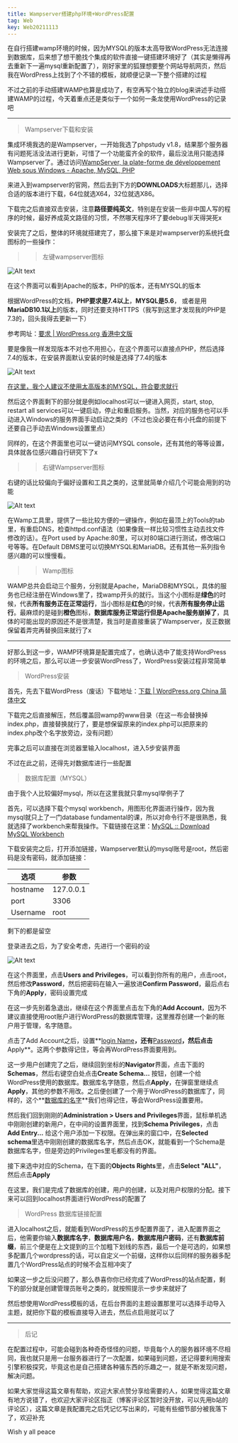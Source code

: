 ```yaml
---
title: Wampserver搭建php环境+WordPress配置
tag: Web
key: Web20211113
---
```


在自行搭建wamp环境的时候，因为MYSQL的版本太高导致WordPress无法连接到数据库，后来想了想干脆找个集成的软件直接一键搭建环境好了（其实是懒得再去重新下一遍mysql重新配置了），刚好家里的狐狸想要整个网站导航网页，然后我在WordPress上找到了个不错的模板，就顺便记录一下整个搭建的过程

不过之前的手动搭建WAMP也算是成功了，有空再写个独立的blog来讲述手动搭建WAMP的过程，今天着重点还是类似于一个如何一条龙使用WordPress的记录吧
<!--more-->

---

> Wampserver下载和安装

集成环境我选的是Wampserver，一开始我选了phpstudy v1.8，结果那个服务器有问题死活没法进行更新，可惜了一个功能蛮齐全的软件，最后没法用只能选择Wampserver了。通过访问[WampServer, la plate-forme de développement Web sous Windows - Apache, MySQL, PHP](https://www.wampserver.com/en/)

来进入到wampserver的官网，然后去到下方的**DOWNLOADS**大标题那儿，选择合适的版本进行下载，64位就选X64，32位就选X86。

下载完之后直接双击安装，注意**路径要纯英文**，特别是在安装一些非中国人写的程序的时候，最好养成英文路径的习惯，不然哪天程序坏了要debug半天得哭死x

安装完了之后，整体的环境就搭建完了，那么接下来是对wampserver的系统托盘图标的一些操作：

> > 左键wampserver图标

![Alt text](/assets/images/2021-11-13/1.png "wampserver界面")

在这个界面可以看到Apache的版本，PHP的版本，还有MYSQL的版本

根据WordPress的文档，**PHP要求是7.4以上**，**MYSQL是5.6**， 或者是用**MariaDB10.1以上**的版本，同时还要支持HTTPS（我写到这里才发现我的PHP是7.3的，回头我得去更新一下）

参考网址：[要求 | WordPress.org 香港中文版](https://zh-hk.wordpress.org/about/requirements/)

要是像我一样发现版本不对也不用担心，在这个界面可以直接点PHP，然后选择7.4的版本，在安装界面默认安装的时候是选择了7.4的版本

![Alt text](/assets/images/2021-11-13/2.png "PHP版本选择")

<u>在这里，我个人建议不使用太高版本的MYSQL，符合要求就行</u>

然后这个界面剩下的部分就是例如localhost可以一键进入网页，start, stop, restart all services可以一键启动，停止和重启服务。当然，对应的服务也可以手动进入Windows的服务界面手动启动之类的（不过也没必要在有小托盘的前提下还要自己手动去Windows设置里点）

同样的，在这个界面里也可以一键访问MYSQL console，还有其他的等等设置，具体就各位感兴趣自行研究下了x

> > 右键Wampserver图标

右键的话比较偏向于偏好设置和工具之类的，这里就简单介绍几个可能会用到的功能

![Alt text](/assets/images/2021-11-13/3.png "Wamp 工具")

在Wamp工具里，提供了一些比较方便的一键操作，例如在最顶上的Tools的tab里，有重启DNS，检查httpd.conf语法（如果像我一样比较习惯性主动去找文件修改的话）。在Port used by Apache:80里，可以对80端口进行测试，修改端口号等等。在Default DBMS里可以切换MYSQL和MariaDB。还有其他一系列指令感兴趣的可以慢慢看。

> > Wamp图标

WAMP总共会启动三个服务，分别就是Apache，MariaDB和MYSQL，具体的服务也已经注册在Windows里了，找wamp开头的就行。当这个小图标是**绿色**的时候，代表**所有服务正在正常运行**，当小图标是**红色**的时候，代表**所有服务停止运行**。最麻烦的是碰到**橙色**图标，**数据库服务正常运行但是Apache服务崩掉了**，具体的可能出现的原因还不是很清楚，我当时是直接重装了Wampserver，反正数据保留着弄完再替换回来就行了x

---

好那么到这一步，WAMP环境算是配置完成了，也确认选中了能支持WordPress的环境之后，那么可以进一步安装WordPress了，WordPress安装过程非常简单

> WordPress安装

首先，先去下载WordPress（废话）下载地址：[下载 | WordPress.org China 简体中文](https://cn.wordpress.org/download/)

下载完之后直接解压，然后覆盖回wamp的www目录（在这一布会替换掉index.php，直接替换就行了，要是想保留原来的index.php可以把原来的index.php改个名字放旁边，没有问题）

完事之后可以直接在浏览器里输入localhost，进入5步安装界面

不过在此之前，还得先对数据库进行一些配置

> 数据库配置（MYSQL）

由于我个人比较偏好mysql，所以在这里我就只拿mysql举例子了

首先，可以选择下载个mysql workbench，用图形化界面进行操作，因为我mysql就只上了一门database fundamental的课，所以对命令行不是很熟悉，我就选择了workbench来帮我操作。下载链接在这里：[MySQL :: Download MySQL Workbench](https://dev.mysql.com/downloads/workbench/)

下载安装完之后，打开添加链接，Wampserver默认的mysql账号是root，然后密码是没有密码，就添加链接：

| 选项     | 参数      |
| -------- | --------- |
| hostname | 127.0.0.1 |
| port     | 3306      |
| Username | root      |

剩下的都是留空

登录进去之后，为了安全考虑，先进行一个密码的设

![Alt text](/assets/images/2021-11-13/4.png "Administration界面")

在这个界面里，点击**Users and Privileges**，可以看到你所有的用户，点击root，然后修改**Password**，然后把密码在输入一遍放进**Confirm Password**，最后点右下角的**Apply**，密码设置完成

在这一步先别着急退出，继续在这个界面里点击左下角的**Add Account**，因为不建议直接使用root账户进行WordPress的数据库管理，这里推荐创建一个新的账户用于管理，名字随意。

点击了Add Account之后，设置**<u>login Name</u>**，还有**<u>Password</u>**，然后点击**Apply**。这两个参数得记住，等会再WordPress界面要用到。

这一步用户创建完了之后，继续回到坐标的**Navigator**界面，点击下面的**Schemas**，然后右键空白处点击**Create Schema...** 按钮，创建一个给WordPress使用的数据库。数据库名字随意，然后点**Apply**，在弹窗里继续点**Apply**，其他的参数不用改。之后便创建了一个用于WordPress的数据库了，同样的，这个**<u>数据库的名字</u>**我们也得记住，等会WordPress设置要用。

然后我们回到刚刚的**Administration > Users and Privileges**界面，鼠标单机选中刚刚创建的新用户，在中间的设置界面里，找到**Schema Privileges**，点击**Add Entry...** 给这个用户添加一下权限。在弹出来的窗口中，在**Selected schema**里选中刚刚创建的数据库名字，然后点击OK，就能看到一个Schema是数据库名字，但是旁边的Privileges里毛都没有的界面。

接下来选中对应的Schema，在下面的**Objects Rights**里，点击**Select "ALL"**，然后点击**Apply**

在这里，我们是完成了数据库的创建，用户的创建，以及对用户权限的分配。接下来可以回到localhost界面进行WordPress的配置了

> WordPress 数据库链接配置

进入localhost之后，就能看到WordPress的五步配置界面了，进入配置界面之后，他需要你输入**数据库名字**，**数据库用户名**，**数据库用户密码**，还有**数据库前缀**，前三个便是在上文提到的三个加粗下划线的东西，最后一个是可选的，如果想多配置几个wordpress的话，可以自定义一个前缀，这样你以后同样的服务器多配置几个WordPress站点的时候不会互相冲突了

如果这一步之后没问题了，那么恭喜你你已经完成了WordPress的站点配置，剩下的部分就是创建管理员账号之类的，就按照提示一步步来就好了

然后想使用WordPress模板的话，在后台界面的主题设置那里可以选择手动导入主题，就把你下载的模板直接导入进去，然后点启用就可以了

---

> 后记

在配置过程中，可能会碰到各种奇奇怪怪的问题，毕竟每个人的服务器环境不尽相同，我也就只是用一台服务器进行了一次配置，如果碰到问题，还记得要利用搜索引擎积极探究，毕竟这也是自己搭建各种骚东西的乐趣之一，就是不断发现问题，解决问题。

如果大家觉得这篇文章有帮助，欢迎大家点赞分享给需要的人，如果觉得这篇文章有地方说错了，也欢迎大家评论区指正（博客评论区暂时没开放，可以先用b站的评论区），这篇文章是我配置完之后凭记忆写出来的，可能有些细节部分被我落下了，欢迎补充

Wish y all peace